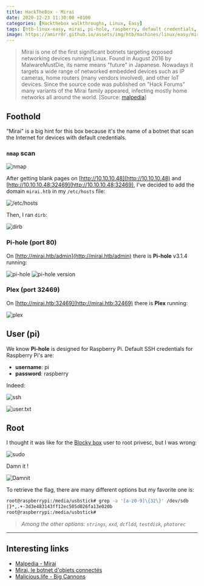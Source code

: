 ```yaml
---
title: HackTheBox - Mirai
date: 2020-12-23 11:30:00 +0100
categories: [Hackthebox walkthroughs, Linux, Easy]
tags: [htb-linux-easy, mirai, pi-hole, raspberry, default credentials, file recovery, writeup, oscp-prep]
image: https://amirr0r.github.io/assets/img/htb/machines/linux/easy/mirai/mirai.png 
---
```



> Mirai is one of the first significant botnets targeting exposed networking devices running Linux. Found in August 2016 by MalwareMustDie, its name means "future" in Japanese. Nowadays it targets a wide range of networked embedded devices such as IP cameras, home routers (many vendors involved), and other IoT devices. Since the source code was published on "Hack Forums" many variants of the Mirai family appeared, infecting mostly home networks all around the world. [Source: [malpedia](https://malpedia.caad.fkie.fraunhofer.de/details/elf.mirai)]

## Foothold

"Mirai" is a big hint for this box because it's the name of a botnet that scan the Internet for devices with default credentials.

### `nmap` scan

![nmap](https://amirr0r.github.io/assets/img/htb/machines/linux/easy/mirai/nmap.png)

After getting blank pages on [http://10.10.10.48](http://10.10.10.48) and [http://10.10.10.48:32469](http://10.10.10.48:32469), I've decided to add the domain `mirai.htb` in my `/etc/hosts` file:

![/etc/hosts](https://amirr0r.github.io/assets/img/htb/machines/linux/easy/mirai/etc-hosts.png)

Then, I ran `dirb`:

![dirb](https://amirr0r.github.io/assets/img/htb/machines/linux/easy/mirai/dirb.png)

### Pi-hole (port 80) 

On [http://mirai.htb/admin](http://mirai.htb/admin) there is **Pi-hole** v3.1.4 running:

![pi-hole](https://amirr0r.github.io/assets/img/htb/machines/linux/easy/mirai/pi-hole.png)
![pi-hole version](https://amirr0r.github.io/assets/img/htb/machines/linux/easy/mirai/pi-hole-version-web-ui.png)


### Plex (port 32469) 

On [http://mirai.htb:32469](http://mirai.htb:32469) there is **Plex** running:

![plex](https://amirr0r.github.io/assets/img/htb/machines/linux/easy/mirai/plex.png)

## User (pi)

We know **Pi-hole** is designed for Raspberry Pi. Default SSH credentials for Raspberry Pi's are:
- **username**: pi
- **password**: raspberry

Indeed:

![ssh](https://amirr0r.github.io/assets/img/htb/machines/linux/easy/mirai/ssh.png)

![user.txt](https://amirr0r.github.io/assets/img/htb/machines/linux/easy/mirai/user-proof.png)

## Root

I thought it was like for the [Blocky box](https://amirr0r.github.io/posts/htb-blocky/#root) user to root privesc, but I was wrong: 

![sudo](https://amirr0r.github.io/assets/img/htb/machines/linux/easy/mirai/sudo.png)

Damn it !

![Damnit](https://amirr0r.github.io/assets/img/htb/machines/linux/easy/mirai/damnit.png)

To retrieve the flag, there are many different options but my favorite one is:

```bash
root@raspberrypi:/media/usbstick# grep -a '[a-z0-9]\{32\}' /dev/sdb 
|}*,.+-3d3e483143ff12ec505d026fa13e020b
root@raspberrypi:/media/usbstick#
```

> _Among the other options: `strings`, `xxd`, `dcfldd`, `testdisk`, `photorec`_
___

## Interesting links

- [Malpedia - Mirai](https://malpedia.caad.fkie.fraunhofer.de/details/elf.mirai)
- [Mirai, le botnet d'objets connectés](https://www.comptoirsecu.fr/podcast/%C3%A9pisode-39-mirai-le-botnet-dobjets-connect%C3%A9s/)
- [Malicious.life - Big Cannons](https://malicious.life/episode/episode-4-big-cannons-small-phish/)